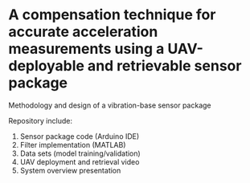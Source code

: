 # A compensation technique for accurate acceleration measurements using a UAV-deployable and retrievable sensor package

Methodology and design of a vibration-base sensor package

Repository include:
1. Sensor package code (Arduino IDE)
2. Filter implementation (MATLAB)
3. Data sets (model training/validation)
4. UAV deployment and retrieval video
5. System overview presentation

